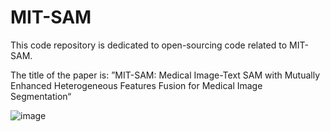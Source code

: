 # MIT-SAM
This code repository is dedicated to open-sourcing code related to MIT-SAM.

The title of the paper is: ”MIT-SAM: Medical Image-Text SAM with Mutually Enhanced Heterogeneous Features Fusion for Medical Image Segmentation“

![image](Figs/overall_7.png)
